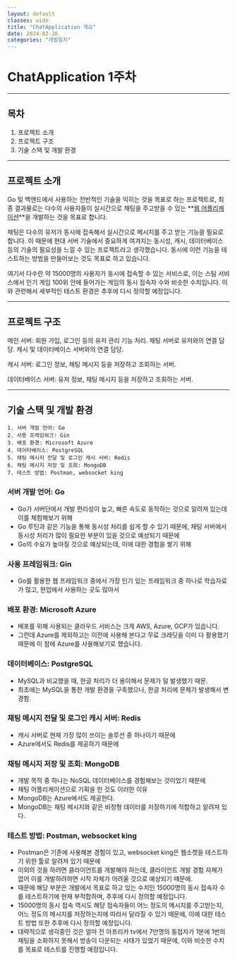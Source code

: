 ```yaml
---
layout: default
classes: wide
title: "ChatApplication 개요"
date: 2024-02-26
categories: "개발일지"
---
```


# ChatApplication 1주차

---

## 목차

1. 프로젝트 소개
2. 프로젝트 구조
3. 기술 스택 및 개발 환경


---


## 프로젝트 소개

Go 및 백엔드에서 사용하는 전반적인 기술을 익히는 것을 목표로 하는 프로젝트로, 최종 결과물로는 다수의 사용자들이 실시간으로 채팅을 주고받을 수 있는 **[웹 어플리케이션](https://github.com/kaestro/ChatApplication)**을 개발하는 것을 목표로 합니다.

채팅은 다수의 유저가 동시에 접속해서 실시간으로 메시지를 주고 받는 기능을 필요로 합니다. 이 때문에 현대 서버 기술에서 중요하게 여겨지는 동시성, 캐시, 데이터베이스 등의 기술의 필요성을 느낄 수 있는 프로젝트라고 생각했습니다. 동시에 이런 기능을 테스트하는 방법을 만들어보는 것도 목표로 하고 있습니다.

여기서 다수란 약 15000명의 사용자가 동시에 접속할 수 있는 서비스로, 이는 스팀 서비스에서 인기 게임 100위 안에 들어가는 게임의 동시 접속자 수와 비슷한 수치입니다. 이와 관련해서 세부적인 테스트 환경은 추후에 다시 정의할 예정입니다.


---


## 프로젝트 구조


메인 서버: 회원 가입, 로그인 등의 유저 관리 기능 처리. 채팅 서버로 유저와의 연결 담당. 캐시 및 데이터베이스 서버와의 연결 담당.

캐시 서버: 로그인 정보, 채팅 메시지 등을 저장하고 조회하는 서버.

데이터베이스 서버: 유저 정보, 채팅 메시지 등을 저장하고 조회하는 서버.


---


## 기술 스택 및 개발 환경

```
1. 서버 개발 언어: Go
2. 사용 프레임워크: Gin
3. 배포 환경: Microsoft Azure
4. 데이터베이스: PostgreSQL
5. 채팅 메시지 전달 및 로그인 캐시 서버: Redis
6. 채팅 메시지 저장 및 조회: MongoDB
7. 테스트 방법: Postman, websocket king
```


### 서버 개발 언어: Go


* Go가 서버단에서 개발 편리성이 높고, 빠른 속도로 동작하는 것으로 알려져 있는데 이를 체험해보기 위해
* Go 루틴과 같은 기능을 통해 동시성 처리를 쉽게 할 수 있기 때문에, 채팅 서버에서 동시성 처리가 많이 필요한 부분이 있을 것으로 예상되기 때문에
* Go의 수요가 높아질 것으로 예상되는데, 이에 대한 경험을 쌓기 위해


### 사용 프레임워크: Gin


* Go를 활용한 웹 프레임워크 중에서 가장 인기 있는 프레임워크 중 하나로 학습자료가 많고, 현업에서 사용하는 곳도 많아서


### 배포 환경: Microsoft Azure


* 배포를 위해 사용되는 클라우드 서비스는 크게 AWS, Azure, GCP가 있습니다.
* 그런데 Azure를 제외하고는 이전에 사용해 본다고 무료 크레딧을 이미 다 활용했기 때문에 이 참에 Azure를 사용해보기로 했습니다.


### 데이터베이스: PostgreSQL


* MySQL과 비교했을 때, 한글 처리가 더 용이해서 문제가 덜 발생했기 때문.
* 최초에는 MySQL을 통한 개발 환경을 구축했으나, 한글 처리에 문제가 발생해서 변경함.


### 채팅 메시지 전달 및 로그인 캐시 서버: Redis


* 캐시 서버로 현재 가장 많이 쓰이는 솔루션 중 하나이기 때문에
* Azure에서도 Redis를 제공하기 때문에


### 채팅 메시지 저장 및 조회: MongoDB


* 개발 목적 중 하나는 NoSQL 데이터베이스를 경험해보는 것이었기 때문에
* 채팅 어플리케이션으로 기획을 한 것도 이러한 이유
* MongoDB는 Azure에서도 제공한다.
* MongoDB는 채팅 메시지와 같은 비정형 데이터를 저장하기에 적합하고 알려져 있다.


### 테스트 방법: Postman, websocket king


* Postman은 기존에 사용해본 경험이 있고, websocket king은 웹소켓을 테스트하기 위한 툴로 알려져 있기 때문에
* 이외의 것을 하려면 클라이언트를 개발해야 하는데, 클라이언트 개발 경험 자체가 없어 이를 개발하려하면 시작 자체가 어려울 것으로 예상되기 때문에.
* 때문에 해당 부분은 개발에서 목표로 하고 있는 수치인 15000명의 동시 접속자 수를 테스트하기에 현재 부적합하며, 추후에 다시 정의할 예정입니다.
* 15000명의 동시 접속 역시도 해당 접속자들이 어느 정도의 메시지를 주고받는지, 어느 정도의 메시지를 저장하는지에 따라서 달라질 수 있기 때문에, 이에 대한 테스트 방법 또한 추후에 다시 정의할 예정입니다.
* 대략적으로 생각중인 것은 얼마 전 아프리카 tv에서 7만명의 동접자가 1분에 1번의 채팅을 소화하지 못해서 방송이 다운되는 사태가 있었기 때문에, 이와 비슷한 수치를 목표로 테스트를 진행할 예정입니다.

